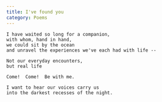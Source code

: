 ```yaml
---
title: I've found you
category: Poems
---
```


    I have waited so long for a companion,
    with whom, hand in hand,
    we could sit by the ocean
    and unravel the experiences we've each had with life --

    Not our everyday encounters,
    but real life

    Come!  Come!  Be with me.

    I want to hear our voices carry us
    into the darkest recesses of the night.


